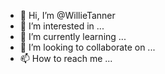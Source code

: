 - 👋 Hi, I’m @WillieTanner
- 👀 I’m interested in ...
- 🌱 I’m currently learning ...
- 💞️ I’m looking to collaborate on ...
- 📫 How to reach me ...

<!---
WillieTanner/WillieTanner is a ✨ special ✨ repository because its `README.md` (this file) appears on your GitHub profile.
You can click the Preview link to take a look at your changes.
--->
